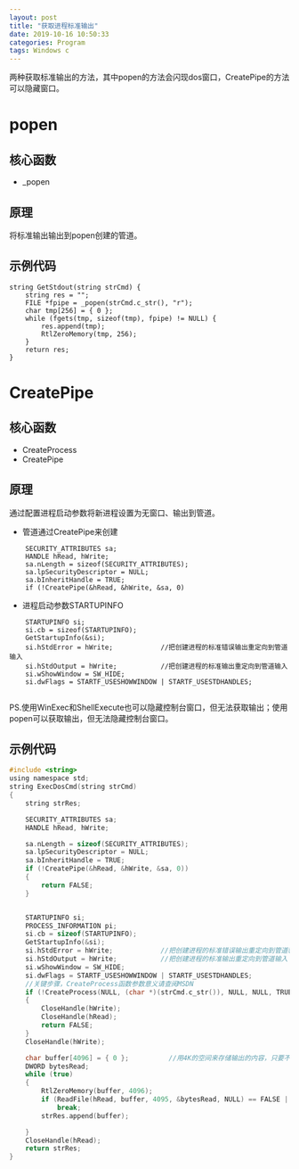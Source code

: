 ```yaml
---
layout: post
title: "获取进程标准输出"
date: 2019-10-16 10:50:33
categories: Program
tags: Windows c
---
```


两种获取标准输出的方法，其中popen的方法会闪现dos窗口，CreatePipe的方法可以隐藏窗口。


# popen

## 核心函数

* _popen

## 原理

将标准输出输出到popen创建的管道。

## 示例代码

```
string GetStdout(string strCmd) {
	string res = "";
	FILE *fpipe = _popen(strCmd.c_str(), "r");
	char tmp[256] = { 0 };
	while (fgets(tmp, sizeof(tmp), fpipe) != NULL) {
		res.append(tmp);
		RtlZeroMemory(tmp, 256);
	}
	return res;
}
```

# CreatePipe

## 核心函数

* CreateProcess
* CreatePipe

## 原理

通过配置进程启动参数将新进程设置为无窗口、输出到管道。

* 管道通过CreatePipe来创建
```
    SECURITY_ATTRIBUTES sa;
	HANDLE hRead, hWrite;
	sa.nLength = sizeof(SECURITY_ATTRIBUTES);
	sa.lpSecurityDescriptor = NULL;
	sa.bInheritHandle = TRUE;
	if (!CreatePipe(&hRead, &hWrite, &sa, 0)
```
* 进程启动参数STARTUPINFO
```
    STARTUPINFO si;
	si.cb = sizeof(STARTUPINFO);
	GetStartupInfo(&si);
	si.hStdError = hWrite;            //把创建进程的标准错误输出重定向到管道输入 
	si.hStdOutput = hWrite;           //把创建进程的标准输出重定向到管道输入 
	si.wShowWindow = SW_HIDE;
	si.dwFlags = STARTF_USESHOWWINDOW | STARTF_USESTDHANDLES;
	
```

PS.使用WinExec和ShellExecute也可以隐藏控制台窗口，但无法获取输出；使用popen可以获取输出，但无法隐藏控制台窗口。

## 示例代码


```c
#include <string>
using namespace std;
string ExecDosCmd(string strCmd)
{
	string strRes;

	SECURITY_ATTRIBUTES sa;
	HANDLE hRead, hWrite;

	sa.nLength = sizeof(SECURITY_ATTRIBUTES);
	sa.lpSecurityDescriptor = NULL;
	sa.bInheritHandle = TRUE;
	if (!CreatePipe(&hRead, &hWrite, &sa, 0))
	{
		return FALSE;
	}


	STARTUPINFO si;
	PROCESS_INFORMATION pi;
	si.cb = sizeof(STARTUPINFO);
	GetStartupInfo(&si);
	si.hStdError = hWrite;            //把创建进程的标准错误输出重定向到管道输入 
	si.hStdOutput = hWrite;           //把创建进程的标准输出重定向到管道输入 
	si.wShowWindow = SW_HIDE;
	si.dwFlags = STARTF_USESHOWWINDOW | STARTF_USESTDHANDLES;
	//关键步骤，CreateProcess函数参数意义请查阅MSDN 
	if (!CreateProcess(NULL, (char *)(strCmd.c_str()), NULL, NULL, TRUE, NULL, NULL, NULL, &si, &pi))
	{
		CloseHandle(hWrite);
		CloseHandle(hRead);
		return FALSE;
	}
	CloseHandle(hWrite);

	char buffer[4096] = { 0 };          //用4K的空间来存储输出的内容，只要不是显示文件内容，一般情况下是够用了。 
	DWORD bytesRead;
	while (true)
	{
		RtlZeroMemory(buffer, 4096);
		if (ReadFile(hRead, buffer, 4095, &bytesRead, NULL) == FALSE || bytesRead == 0)
			break;
		strRes.append(buffer);

	}
	CloseHandle(hRead);
	return strRes;
}
```